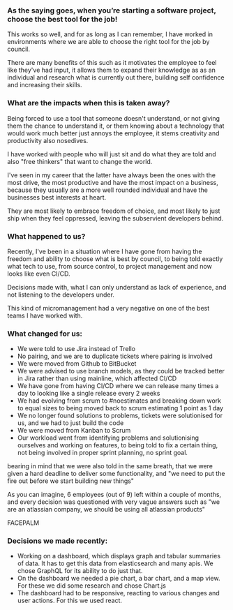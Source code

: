 ### As the saying goes, when you’re starting a software project, choose the best tool for the job!

This works so well, and for as long as I can remember, I have worked in environments where we are able to choose the right tool for the job by council.

There are many benefits of this such as it motivates the employee to feel like they've had input, it allows them to expand their knowledge as as an individual and research what is currently out there, building self confidence and increasing their skills. 

### What are the impacts when this is taken away?

Being forced to use a tool that someone doesn't understand, or not giving them the chance to understand it, or them knowing about a technology that would work much better just annoys the employee, it stems creativity and productivity also nosedives.

I have worked with people who will just sit and do what they are told and also "free thinkers" that want to change the world. 

I've seen in my career that the latter have always been the ones with the most drive, the most productive and have the most impact on a business, because they usually are a more well rounded individual and have the businesses best interests at heart.

They are most likely to embrace freedom of choice, and most likely to just ship when they feel oppressed, leaving the subservient developers behind.

### What happened to us?

Recently, I've been in a situation where I have gone from having the freedom and ability to choose what is best by council, to being told exactly what tech to use, from source control, to project management and now looks like even CI/CD. 

Decisions made with, what I can only understand as lack of experience, and not listening to the developers under.

This kind of micromanagement had a very negative on one of the best teams I have worked with.

### What changed for us:

- We were told to use Jira instead of Trello
- No pairing, and we are to duplicate tickets where pairing is involved
- We were moved from Github to BitBucket
- We were advised to use branch models, as they could be tracked better in Jira rather than using mainline, which affected CI/CD
- We have gone from having CI/CD where we can release many times a day to looking like a single release every 2 weeks
- We had evolving from scrum to #noestimates and breaking down work to equal sizes to being moved back to scrum estimating 1 point as 1 day
- We no longer found solutions to problems, tickets were solutionised for us, and we had to just build the code
- We were moved from Kanban to Scrum
- Our workload went from identifying problems and solutionising ourselves and working on features, to being told to fix a certain thing, not being involved in proper sprint planning, no sprint goal.

bearing in mind that we were also told in the same breath, that we were given a hard deadline to deliver some functionality, and "we need to put the fire out before we start building new things"

As you can imagine, 6 employees (out of 9) left within a couple of months, and every decision was questioned with very vague answers such as "we are an atlassian company, we should be using all atlassian products"

FACEPALM

### Decisions we made recently:

- Working on a dashboard, which displays graph and tabular summaries of data. It has to get this data from elasticsearch and many apis. We chose GraphQL for its ability to do just that. 
- On the dashboard we needed a pie chart, a bar chart, and a map view. For these we did some research and chose Chart.js 
- The dashboard had to be responsive, reacting to various changes and user actions. For this we used react.